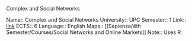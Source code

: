 Complex and Social Networks

Name:: Complex and Social Networks
University:: UPC
Semester:: 1
Link:: [link](https://www.fib.upc.edu/en/studies/masters/master-data-science/curriculum/syllabus/CSN-MIRI)
ECTS:: 6
Language:: English
Maps:: [[Sapienza/4th Semester/Courses/Social Networks and Online Markets]]
Note:: Uses R